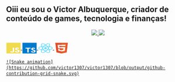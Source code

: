 ## Oiii eu sou o Victor Albuquerque, criador de conteúdo de games, tecnologia e finanças!
<div align="center">
  <a href="https://github.com/victor1307">
  <img height="180em" src="https://github-readme-stats.vercel.app/api?username=victor1307&show_icons=true&theme=dracula&include_all_commits=true&count_private=true"/>
  <img height="180em" src="https://github-readme-stats.vercel.app/api/top-langs/?username=victor1307&layout=compact&langs_count=7&theme=dracula"/>
</div>
<div style="display: inline_block"><br>
  <img align="center" alt="Victor-Js" height="30" width="40" src="https://raw.githubusercontent.com/devicons/devicon/master/icons/javascript/javascript-plain.svg">
  <img align="center" alt="Victor-Ts" height="30" width="40" src="https://raw.githubusercontent.com/devicons/devicon/master/icons/typescript/typescript-plain.svg">
  <img align="center" alt="Victor-React" height="30" width="40" src="https://raw.githubusercontent.com/devicons/devicon/master/icons/react/react-original.svg">
  <img align="center" alt="Victor -HTML" height="30" width="40" src="https://raw.githubusercontent.com/devicons/devicon/master/icons/html5/html5-original.svg">
  </div>
  
    ![Snake animation](https://github.com/victor1307/victor1307/blob/output/github-contribution-grid-snake.svg)
 
</div>
